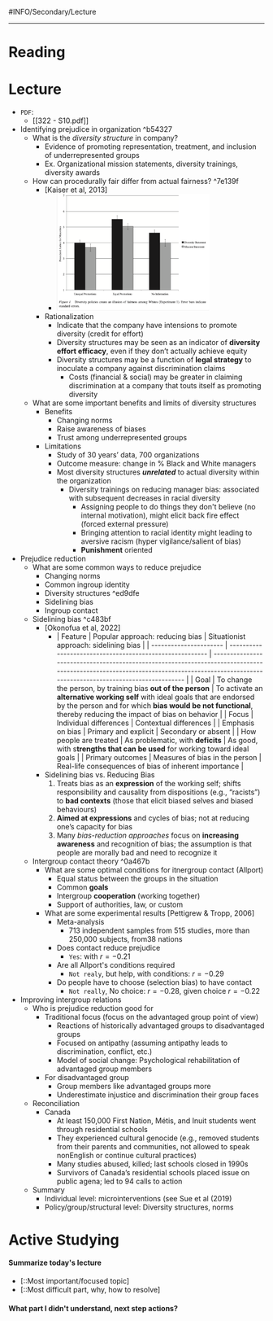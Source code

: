 #INFO/Secondary/Lecture 

---

# Reading


# Lecture

- `PDF`: 
    - [[322 - S10.pdf]]
- Identifying prejudice in organization  ^b54327
    - What is the *diversity structure* in company?
        - Evidence of promoting representation, treatment, and inclusion of underrepresented groups
        - Ex. Organizational mission statements, diversity trainings, diversity awards
    - How can procedurally fair differ from actual fairness? ^7e139f
        - [Kaiser et al, 2013]
            - <img src="https://raw.githubusercontent.com/mel10c/image/main/obsidian/20230322115120.png" width=300/>
        - Rationalization
            - Indicate that the company have intensions to promote diversity (credit for effort)
            - Diversity structures may be seen as an indicator of **diversity effort efficacy**, even if they don’t actually achieve equity
            - Diversity structures may be a function of **legal strategy** to inoculate a company against discrimination claims
                - Costs (financial & social) may be greater in claiming discrimination at a company that touts itself as promoting diversity
    - What are some important benefits and limits of diversity structures
        - Benefits
            - Changing norms
            - Raise awareness of biases
            - Trust among underrepresented groups
        - Limitations 
            - Study of 30 years’ data, 700 organizations
            - Outcome measure: change in % Black and White managers
            - Most diversity structures **_unrelated_** to actual diversity within the organization
                - Diversity trainings on reducing manager bias: associated with subsequent decreases in racial diversity
                    - Assigning people to do things they don't believe (no internal motivation), might elicit back fire effect (forced external pressure)
                    - Bringing attention to racial identity might leading to aversive racism (hyper vigilance/salient of bias)
                    - **Punishment** oriented
- Prejudice reduction
    - What are some common ways to reduce prejudice
        - Changing norms
        - Common ingroup identity
        - Diversity structures ^ed9dfe
        - Sidelining bias
        - Ingroup contact
    - Sidelining bias ^c483bf
        - [Okonofua et al, 2022]
            - | Feature                | Popular approach: reducing bias                          | Situationist approach: sidelining bias                                                                                                                                               |
            | ---------------------- | -------------------------------------------------------- | ------------------------------------------------------------------------------------------------------------------------------------------------------------------------------------ |
            | Goal                   | To change the person, by training bias **out of the person** | To activate an **alternative working self** with ideal goals that are endorsed by the person and for which **bias would be not functional**, thereby reducing the impact of bias on behavior |
            | Focus                  | Individual differences                                   | Contextual differences                                                                                                                                                               |
            | Emphasis on bias       | Primary and explicit                                    | Secondary or absent                                                                                                                                                                  |
            | How people are treated | As problematic, with **deficits**                            | As good, with s**trengths that can be used** for working toward ideal goals                                                                                                              |
            | Primary outcomes       | Measures of bias in the person                           | Real-life consequences of bias of inherent importance                                                                                                                                |
        - Sidelining bias vs. Reducing Bias
            1. Treats bias as an **expression** of the working self; shifts responsibility and causality from dispositions (e.g., “racists”) to **bad contexts** (those that elicit biased selves and biased behaviours)
            2. **Aimed at expressions** and cycles of bias; not at reducing one’s capacity for bias
            3. Many *bias-reduction approaches* focus on **increasing awareness** and recognition of bias; the assumption is that people are morally bad and need to recognize it
    - Intergroup contact theory ^0a467b
        - What are some optimal conditions for itnergroup contact (Allport)
            - Equal status between the groups in the situation
            - Common **goals**
            - Intergroup **cooperation** (working together)
            - Support of authorities, law, or custom
        - What are some experimental results [Pettigrew & Tropp, 2006]
            - Meta-analysis
                - 713 independent samples from 515 studies, more than 250,000 subjects, from38 nations
            - Does contact reduce prejudice
                - `Yes`: with $r = -0.21$
            - Are all Allport's conditions required
                - `Not realy`, but help, with conditions: $r = -0.29$
            - Do people have to choose (selection bias) to have contact 
                - `Not really`, No choice: $r=-0.28$, given choice $r=-0.22$
- Improving intergroup relations
    - Who is prejudice reduction good for
        - Traditional focus (focus on the advantaged group point of view)
            - Reactions of historically advantaged groups to disadvantaged groups
            - Focused on antipathy (assuming antipathy leads to discrimination, conflict, etc.)
            - Model of social change: Psychological rehabilitation of advantaged group members
        - For disadvantaged group
            - Group members like advantaged groups more
            - Underestimate injustice and discrimination their group faces
    - Reconciliation
        - Canada
            - At least 150,000 First Nation, Métis, and Inuit students went through residential schools 
            - They experienced cultural genocide (e.g., removed students from their parents and communities, not allowed to speak nonEnglish or continue cultural practices)
            - Many studies abused, killed; last schools closed in 1990s
            - Survivors of Canada’s residential schools placed issue on public agena; led to 94 calls to action
    - Summary
        - Individual level: microinterventions (see Sue et al (2019)
        - Policy/group/structural level: Diversity structures, norms


# Active Studying

#### Summarize today's lecture

- [::Most important/focused topic] 
- [::Most difficult part, why, how to resolve]

#### What part I didn't understand, next step actions?

